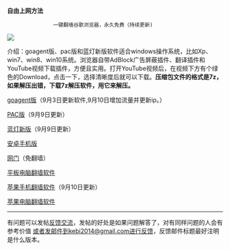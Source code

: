 **********************自由上网方法**********************
                  
                   一键翻墙谷歌浏览器，永久免费（持续更新)
![](https://raw.githubusercontent.com/Alvin9999/pac2/master/%E5%9B%BE%E6%A0%87.PNG)


介绍：goagent版、pac版和蓝灯新版软件适合windows操作系统，比如Xp、win7、win8、win10系统。浏览器自带AdBlock广告屏蔽插件、翻译插件和YouTube视频下载插件，方便且实用。打开YouTube视频后，在视频下方有个绿色的Download，点击一下，选择清晰度后就可以下载。**压缩包文件的格式是7z，如果解压出错，下载7z解压软件，用它来解压。**


[goagent版](https://github.com/Alvin9999/new-pac/wiki/goagent%E7%89%88)（9月3日更新软件,9月10日增加流量并更新ip。）

[PAC版](https://github.com/Alvin9999/new-pac/wiki/PAC%E7%89%88)（9月9日更新）

[蓝灯新版](https://github.com/Alvin9999/new-pac/wiki/%E8%93%9D%E7%81%AF%E6%96%B0%E7%89%88)（9月9日更新）

[安卓手机版](https://github.com/Alvin9999/new-pac/wiki/%E5%AE%89%E5%8D%93%E6%89%8B%E6%9C%BA%E7%89%88)

[网门](https://github.com/Alvin9999/new-pac/wiki/%E7%BD%91%E9%97%A8%EF%BC%88%E5%85%8D%E7%BF%BB%E5%A2%99%EF%BC%89)（免翻墙）


[平板电脑翻墙软件](https://github.com/Alvin9999/new-pac/wiki/%E5%B9%B3%E6%9D%BF%E7%94%B5%E8%84%91%E7%BF%BB%E5%A2%99%E8%BD%AF%E4%BB%B6)

[苹果手机翻墙软件](https://github.com/Alvin9999/new-pac/wiki/%E8%8B%B9%E6%9E%9C%E6%89%8B%E6%9C%BA%E7%BF%BB%E5%A2%99%E8%BD%AF%E4%BB%B6)（9月10日更新）

[苹果电脑翻墙软件](https://github.com/Alvin9999/new-pac/wiki/%E8%8B%B9%E6%9E%9C%E7%94%B5%E8%84%91macOS%E7%BF%BB%E5%A2%99%E8%BD%AF%E4%BB%B6)


   

***

有问题可以发帖[反馈交流](https://github.com/Alvin9999/new-pac/issues)，发帖的好处是如果问题解答了，对有同样问题的人会有参考价值
或者发邮件到kebi2014@gmail.com进行反馈，反馈邮件标题最好注明是什么版本。